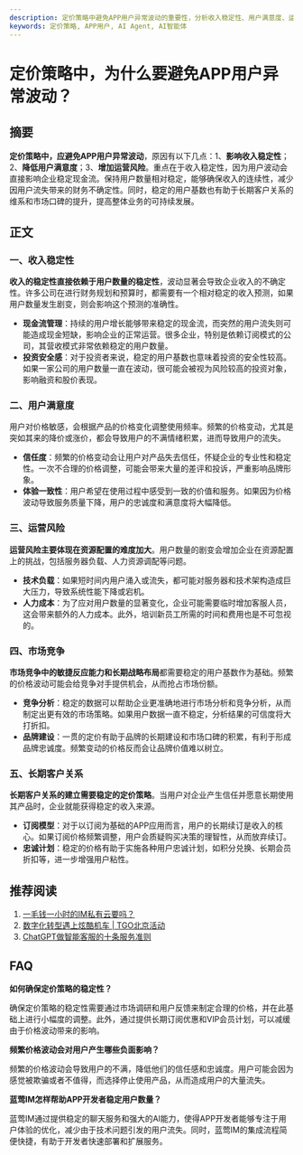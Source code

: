 ```yaml
---
description: 定价策略中避免APP用户异常波动的重要性，分析收入稳定性、用户满意度、运营风险、市场竞争、长期客户关系，推荐阅读，FAQ
keywords: 定价策略, APP用户, AI Agent, AI智能体
---
```

# 定价策略中，为什么要避免APP用户异常波动？

## 摘要

**定价策略中，应避免APP用户异常波动**，原因有以下几点：1、**影响收入稳定性**；2、**降低用户满意度**；3、**增加运营风险**。重点在于收入稳定性，因为用户波动会直接影响企业稳定现金流。保持用户数量相对稳定，能够确保收入的连续性，减少因用户流失带来的财务不确定性。同时，稳定的用户基数也有助于长期客户关系的维系和市场口碑的提升，提高整体业务的可持续发展。

## 正文

### 一、收入稳定性

**收入的稳定性直接依赖于用户数量的稳定性**，波动显著会导致企业收入的不确定性。许多公司在进行财务规划和预算时，都需要有一个相对稳定的收入预测，如果用户数量发生剧变，则会影响这个预测的准确性。

- **现金流管理**：持续的用户增长能够带来稳定的现金流，而突然的用户流失则可能造成现金短缺，影响企业的正常运营。很多企业，特别是依赖订阅模式的公司，其营收模式非常依赖稳定的用户数量。
- **投资安全感**：对于投资者来说，稳定的用户基数也意味着投资的安全性较高。如果一家公司的用户数量一直在波动，很可能会被视为风险较高的投资对象，影响融资和股价表现。

### 二、用户满意度

用户对价格敏感，会根据产品的价格变化调整使用频率。频繁的价格变动，尤其是突如其来的降价或涨价，都会导致用户的不满情绪积累，进而导致用户的流失。

- **信任度**：频繁的价格变动会让用户对产品失去信任，怀疑企业的专业性和稳定性。一次不合理的价格调整，可能会带来大量的差评和投诉，严重影响品牌形象。
- **体验一致性**：用户希望在使用过程中感受到一致的价值和服务。如果因为价格波动导致服务质量下降，用户的忠诚度和满意度将大幅降低。

### 三、运营风险

**运营风险主要体现在资源配置的难度加大**。用户数量的剧变会增加企业在资源配置上的挑战，包括服务器负载、人力资源调配等问题。

- **技术负载**：如果短时间内用户涌入或流失，都可能对服务器和技术架构造成巨大压力，导致系统性能下降或宕机。
- **人力成本**：为了应对用户数量的显著变化，企业可能需要临时增加客服人员，这会带来额外的人力成本。此外，培训新员工所需的时间和费用也是不可忽视的。

### 四、市场竞争

**市场竞争中的敏捷反应能力和长期战略布局**都需要稳定的用户基数作为基础。频繁的价格波动可能会给竞争对手提供机会，从而抢占市场份额。

- **竞争分析**：稳定的数据可以帮助企业更准确地进行市场分析和竞争分析，从而制定出更有效的市场策略。如果用户数据一直不稳定，分析结果的可信度将大打折扣。
- **品牌建设**：一贯的定价有助于品牌的长期建设和市场口碑的积累，有利于形成品牌忠诚度。频繁变动的价格反而会让品牌价值难以树立。

### 五、长期客户关系

**长期客户关系的建立需要稳定的定价策略**。当用户对企业产生信任并愿意长期使用其产品时，企业就能获得稳定的收入来源。

- **订阅模型**：对于以订阅为基础的APP应用而言，用户的长期续订是收入的核心。如果订阅价格频繁调整，用户会质疑购买决策的理智性，从而放弃续订。
- **忠诚计划**：稳定的价格有助于实施各种用户忠诚计划，如积分兑换、长期会员折扣等，进一步增强用户粘性。

## 推荐阅读

1. [一毛钱一小时的IM私有云要吗？](articles/product-and-technologies/want-an-im-private-cloud-for-a-dime-an-hour.html)
2. [数字化转型遇上炫酷机车 | TGO北京活动](articles/activity-report/digital-transformation-meets-cool-locomotives-tgo-beijing-event.html)
3. [ChatGPT做智能客服的十条服务准则](articles/product-and-technologies/chatgpt-intelligent-customer-service-ten-service-guidelines.html)

## FAQ

**如何确保定价策略的稳定性？**

确保定价策略的稳定性需要通过市场调研和用户反馈来制定合理的价格，并在此基础上进行小幅度的调整。此外，通过提供长期订阅优惠和VIP会员计划，可以减缓由于价格波动带来的影响。

**频繁价格波动会对用户产生哪些负面影响？**

频繁的价格波动会导致用户的不满，降低他们的信任感和忠诚度。用户可能会因为感觉被欺骗或者不值得，而选择停止使用产品，从而造成用户的大量流失。

**蓝莺IM怎样帮助APP开发者稳定用户数量？**

蓝莺IM通过提供稳定的聊天服务和强大的AI能力，使得APP开发者能够专注于用户体验的优化，减少由于技术问题引发的用户流失。同时，蓝莺IM的集成流程简便快捷，有助于开发者快速部署和扩展服务。